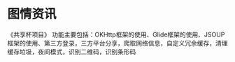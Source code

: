 # 图情资讯
《共享杯项目》 功能主要包括：OKHttp框架的使用、Glide框架的使用、JSOUP框架的使用、第三方登录，三方平台分享，爬取网络信息，自定义冗余缓存，清理缓存垃圾，夜间模式，识别二维码，识别条形码

